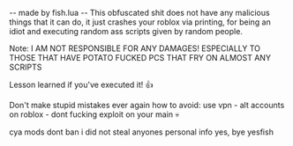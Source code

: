 -- made by fish.lua --
This obfuscated shit does not have any malicious things that it can do,
it just
crashes your roblox
via printing,
for being an idiot and executing random ass scripts given by random people.

Note: I AM NOT RESPONSIBLE FOR ANY DAMAGES!
ESPECIALLY TO THOSE THAT HAVE POTATO FUCKED PCS THAT FRY ON ALMOST ANY SCRIPTS

Lesson learned if you've executed it! 👍

Don't make stupid mistakes ever again
how to avoid:
use vpn - alt accounts on roblox - dont fucking exploit on your main :skull:

cya
mods dont ban i did not steal anyones personal info
yes,
bye
yesfish
